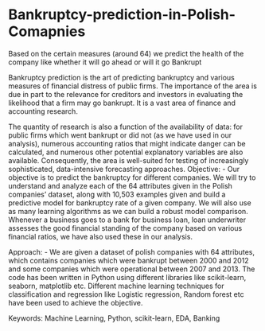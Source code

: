 # Bankruptcy-prediction-in-Polish-Comapnies
Based on the certain measures (around 64) we predict the health of the company like whether it will go ahead or will it go Bankrupt

Bankruptcy prediction is the art of predicting bankruptcy and various measures of financial distress of public firms. The importance of the area is due in part to the relevance for creditors and investors in evaluating the likelihood that a firm may go bankrupt. It is a vast area of finance and accounting research.

The quantity of research is also a function of the availability of data: for public firms which went bankrupt or did not (as we have used in our analysis), numerous accounting ratios that might indicate danger can be calculated, and numerous other potential explanatory variables are also available. Consequently, the area is well-suited for testing of increasingly sophisticated, data-intensive forecasting approaches.
Objective: -
Our objective is to predict the bankruptcy for different companies. We will try to understand and analyze each of the 64 attributes given in the Polish companies’ dataset, along with 10,503 examples given and build a predictive model for bankruptcy rate of a given company. We will also use as many learning algorithms as we can build a robust model comparison. Whenever a business goes to a bank for business loan, loan underwriter assesses the good financial standing of the company based on various financial ratios, we have also used these in our analysis.

Approach: -
We are given a dataset of polish companies with 64 attributes, which contains companies which were bankrupt between 2000 and 2012 and some companies which were operational between 2007 and 2013. The code has been written in Python using different libraries like scikit-learn, seaborn, matplotlib etc. Different machine learning techniques for classification and regression like Logistic regression, Random forest etc have been used to achieve the objective.

Keywords:
Machine Learning, Python, scikit-learn, EDA, Banking

